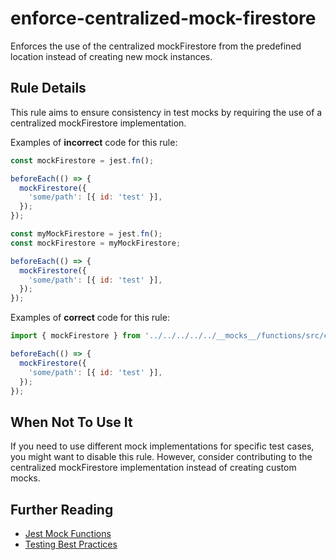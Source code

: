 # enforce-centralized-mock-firestore

Enforces the use of the centralized mockFirestore from the predefined location instead of creating new mock instances.

## Rule Details

This rule aims to ensure consistency in test mocks by requiring the use of a centralized mockFirestore implementation.

Examples of **incorrect** code for this rule:

```js
const mockFirestore = jest.fn();

beforeEach(() => {
  mockFirestore({
    'some/path': [{ id: 'test' }],
  });
});
```

```js
const myMockFirestore = jest.fn();
const mockFirestore = myMockFirestore;

beforeEach(() => {
  mockFirestore({
    'some/path': [{ id: 'test' }],
  });
});
```

Examples of **correct** code for this rule:

```js
import { mockFirestore } from '../../../../../__mocks__/functions/src/config/mockFirestore';

beforeEach(() => {
  mockFirestore({
    'some/path': [{ id: 'test' }],
  });
});
```

## When Not To Use It

If you need to use different mock implementations for specific test cases, you might want to disable this rule. However, consider contributing to the centralized mockFirestore implementation instead of creating custom mocks.

## Further Reading

- [Jest Mock Functions](https://jestjs.io/docs/mock-function-api)
- [Testing Best Practices](https://jestjs.io/docs/setup-teardown)

